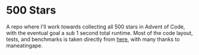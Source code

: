 # 500 Stars
A repo where I'll work towards collecting all 500 stars in Advent of Code, with the eventual goal a sub 1 second total runtime.
Most of the code layout, tests, and benchmarks is taken directly from [here](https://github.com/maneatingape/advent-of-code-rust/tree/main), with many thanks to maneatingape.
